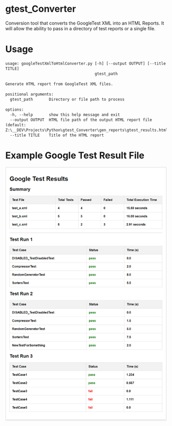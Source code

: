 # gtest_Converter
Conversion tool that converts the GoogleTest XML into an HTML Reports. 
It will allow the ability to pass in a directory of test reports or a single file.




# Usage

    usage: googleTestXmlToHtmlConverter.py [-h] [--output OUTPUT] [--title TITLE]
                                           gtest_path
    
    Generate HTML report from GoogleTest XML files.
    
    positional arguments:
      gtest_path       Directory or file path to process
    
    options:
      -h, --help       show this help message and exit
      --output OUTPUT  HTML file path of the output HTML report file (default: Z:\__DEV\Projects\Python\gtest_Converter\gen_reports\gtest_results.html)
      --title TITLE    Title of the HTML report


# Example Google Test Result File

![Google Test Result File](./img/screenshot_of_html_report.png)

